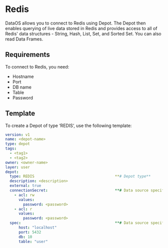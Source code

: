 # **Redis**

DataOS allows you to connect to Redis using Depot. The Depot then enables querying of live data stored in Redis and provides access to all of Redis' data structures - String, Hash, List, Set, and Sorted Set. You can also read Data Frames.

## **Requirements**

To connect to Redis, you need:

- Hostname
- Port
- DB name
- Table
- Password

## **Template**

To create a Depot of type ‘REDIS‘, use the following template:

```yaml
version: v1
name: <depot-name>
type: depot
tags:
  - <tag1>
  - <tag2>
owner: <owner-name>
layer: user
depot:
  type: REDIS                                    **# Depot type**
  description: <description>
  external: true
  connectionSecret:                              **# Data source specific configurations**
    - acl: rw
      values:
        password: <password>
    - acl: r
      values:
        password: <password>
  spec:                                          **# Data source specific configurations**
      host: "localhost"
      port: 5432
      db: 10
      table: "user"        
```